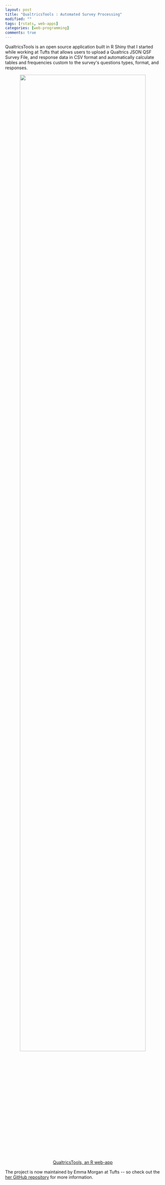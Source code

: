 ```yaml
---
layout: post
title: "QualtricsTools : Automated Survey Processing"
modified: ""
tags: [rstats, web-apps]
categories: [web-programming]
comments: true
---
```


QualtricsTools is an open source application built in R Shiny that I
started while working at Tufts that allows users to upload a
Qualtrics JSON QSF Survey File, and response data in CSV format and
automatically calculate tables and frequencies custom to the survey's
questions types, format, and responses. 
<!--more-->

<center><a href="https://github.com/ctesta01/QualtricsTools">
<img src="{{ site.url }}/img/2017-03-17/QualtricsTools.png" width="90%">
<br>
<span class='image-credit'>QualtricsTools, an R web-app</span></a>
</center>

The project is now maintained by Emma Morgan at Tufts -- so check out 
the [her GitHub repository](https://github.com/emmamorgan-tufts/QualtricsTools) for more information.
